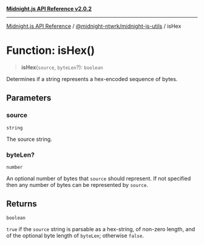 [**Midnight.js API Reference v2.0.2**](../../../README.md)

***

[Midnight.js API Reference](../../../packages.md) / [@midnight-ntwrk/midnight-js-utils](../README.md) / isHex

# Function: isHex()

> **isHex**(`source`, `byteLen`?): `boolean`

Determines if a string represents a hex-encoded sequence of bytes.

## Parameters

### source

`string`

The source string.

### byteLen?

`number`

An optional number of bytes that `source` should represent. If not specified
then any number of bytes can be represented by `source`.

## Returns

`boolean`

`true` if the `source` string is parsable as a hex-string, of non-zero length, and
of the optional byte length of `byteLen`; otherwise `false`.
